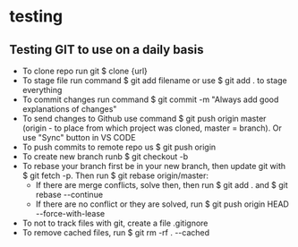 # testing
## Testing GIT to use on a daily basis
* To clone repo run git $ clone {url}
* To stage file run command $ git add filename or use $ git add . to stage everything
* To commit changes run command $ git commit -m "Always add good explanations of changes"
* To send changes to Github use command $ git push origin master (origin - to place from which project was cloned, master = branch). Or use "Sync" button in VS CODE
* To push commits to remote repo us $ git push origin <current branch name>
* To create new branch runb $ git checkout -b <branc name>
* To rebase your branch first be in your new branch, then update git with $ git fetch -p. Then run $ git rebase origin/master:
    * If there are merge conflicts, solve then, then run $ git add . and $ git rebase --continue
    * If there are no conflict or they are solved, run $ git push origin HEAD --force-with-lease
* To not to track files with git, create a file .gitignore
* To remove cached files, run $ git rm -rf . --cached

